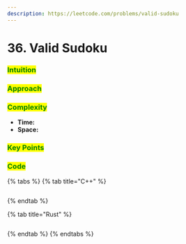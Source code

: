 ```yaml
---
description: https://leetcode.com/problems/valid-sudoku
---
```


# 36. Valid Sudoku

### <mark style="color:green;">Intuition</mark>

###

### <mark style="color:green;">Approach</mark>

###

### <mark style="color:green;">Complexity</mark>

* **Time:**
* **Space:**

### <mark style="color:green;">Key Points</mark>

###

### <mark style="color:green;">**Code**</mark>

{% tabs %}
{% tab title="C++" %}
```cpp
```
{% endtab %}

{% tab title="Rust" %}
```rust
```
{% endtab %}
{% endtabs %}

